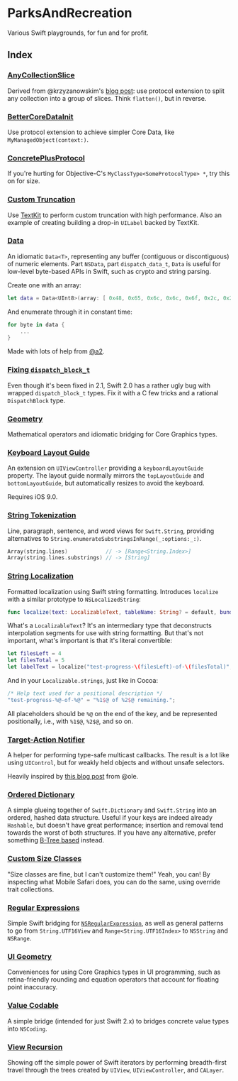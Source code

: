 # ParksAndRecreation
Various Swift playgrounds, for fun and for profit.

## Index

### [AnyCollectionSlice](https://github.com/zwaldowski/ParksAndRecreation/blob/master/AnyCollectionSlice.playground)

Derived from @krzyzanowskim's [blog post](http://blog.krzyzanowskim.com/2015/10/24/chunksequence-have-cake-and-eat-it/): use protocol extension to split any collection into a group of slices. Think `flatten()`, but in reverse.

### [BetterCoreDataInit](https://github.com/zwaldowski/ParksAndRecreation/blob/master/BetterCoreDataInit.playground)

Use protocol extension to achieve simpler Core Data, like `MyManagedObject(context:)`.

### [ConcretePlusProtocol](https://github.com/zwaldowski/ParksAndRecreation/blob/master/ConcretePlusProtocol.playground)

If you're hurting for Objective-C's `MyClassType<SomeProtocolType> *`, try this on for size.

### [Custom Truncation](https://github.com/zwaldowski/ParksAndRecreation/blob/master/CustomTruncation.playground)

Use [TextKit](https://developer.apple.com/library/ios/documentation/StringsTextFonts/Conceptual/TextAndWebiPhoneOS/CustomTextProcessing/CustomTextProcessing.html) to perform custom truncation with high performance. Also an example of creating building a drop-in `UILabel` backed by TextKit.

### [Data](https://github.com/zwaldowski/ParksAndRecreation/blob/master/Data.playground)

An idiomatic `Data<T>`, representing any buffer (contiguous or discontiguous) of
numeric elements. Part `NSData`, part `dispatch_data_t`, `Data` is useful for
low-level byte-based APIs in Swift, such as crypto and string parsing.

Create one with an array:

```swift
let data = Data<UInt8>(array: [ 0x48, 0x65, 0x6c, 0x6c, 0x6f, 0x2c, 0x20, 0x57, 0x6f, 0x72, 0x6c, 0x64, 0x21 ])
```

And enumerate through it in constant time:

```swift
for byte in data {
	...
}
```

Made with lots of help from [@a2](https://github.com/a2).

### [Fixing `dispatch_block_t`](https://github.com/zwaldowski/ParksAndRecreation/blob/master/DispatchBlock.playground)

Even though it's been fixed in 2.1, Swift 2.0 has a rather ugly bug with wrapped `dispatch_block_t` types. Fix it with a C few tricks and a rational `DispatchBlock` type.

### [Geometry](https://github.com/zwaldowski/ParksAndRecreation/blob/master/Geometry.playground)

Mathematical operators and idiomatic bridging for Core Graphics types.

### [Keyboard Layout Guide](https://github.com/zwaldowski/ParksAndRecreation/blob/master/KeyboardLayoutGuide)

An extension on `UIViewController` providing a `keyboardLayoutGuide` property. The layout guide normally mirrors the `topLayoutGuide` and `bottomLayoutGuide`, but automatically resizes to avoid the keyboard.

Requires iOS 9.0.

### [String Tokenization](https://github.com/zwaldowski/ParksAndRecreation/blob/master/LineParagraphs.playground)

Line, paragraph, sentence, and word views for `Swift.String`, providing alternatives to `String.enumerateSubstringsInRange(_:options:_:)`.

```swift
Array(string.lines)            // -> [Range<String.Index>]
Array(string.lines.substrings) // -> [String]
```

### [String Localization](https://github.com/zwaldowski/ParksAndRecreation/blob/master/Localize.playground)

Formatted localization using Swift string formatting. Introduces `localize` with
a similar prototype to `NSLocalizedString`:

```swift
func localize(text: LocalizableText, tableName: String? = default, bundle: NSBundle = default, value: String = default, comment: String)
```

What's a `LocalizableText`? It's an intermediary type that deconstructs
interpolation segments for use with string formatting. But that's not important,
what's important is that it's literal convertible:

```swift
let filesLeft = 4
let filesTotal = 5
let labelText = localize("test-progress-\(filesLeft)-of-\(filesTotal)", comment: "Help text used for a positional description")
```

And in your `Localizable.strings`, just like in Cocoa:

```swift
/* Help text used for a positional description */
"test-progress-%@-of-%@" = "%1$@ of %2$@ remaining.";

```

All placeholders should be `%@` on the end of the key, and be represented
positionally, i.e., with `%1$@`, `%2$@`, and so on.

### [Target-Action Notifier](https://github.com/zwaldowski/ParksAndRecreation/blob/master/Notifier.playground)

A helper for performing type-safe multicast callbacks. The result is a lot like
using `UIControl`, but for weakly held objects and without unsafe selectors.

Heavily inspired by [this blog post](http://oleb.net/blog/2014/07/swift-instance-methods-curried-functions/) from @ole.

### [Ordered Dictionary](https://github.com/zwaldowski/ParksAndRecreation/blob/master/OrderedDictionary.playground)

A simple glueing together of `Swift.Dictionary` and `Swift.String` into an ordered, hashed data structure. Useful if your keys are indeed already `Hashable`, but doesn't have great performance; insertion and removal tend towards the worst of both structures. If you have any alternative, prefer something [B-Tree based](https://github.com/lorentey/BTree/blob/master/Sources/Map.swift) instead.

### [Custom Size Classes](https://github.com/zwaldowski/ParksAndRecreation/blob/master/Overrides)

"Size classes are fine, but I can't customize them!" Yeah, you can! By inspecting what Mobile Safari does, you can do the same, using override trait collections.

### [Regular Expressions](https://github.com/zwaldowski/ParksAndRecreation/blob/master/RegularExpression.playground)

Simple Swift bridging for [`NSRegularExpression`](https://developer.apple.com/library/mac/documentation/Foundation/Reference/NSRegularExpression_Class/), as well as general patterns to go from `String.UTF16View` and `Range<String.UTF16Index>` to `NSString` and `NSRange`.

### [UI Geometry](https://github.com/zwaldowski/ParksAndRecreation/blob/master/UI%20Geometry.playground)

Conveniences for using Core Graphics types in UI programming, such as retina-friendly
rounding and equation operators that account for floating point inaccuracy.

### [Value Codable](https://github.com/zwaldowski/ParksAndRecreation/blob/master/ValueCodable.playground)

A simple bridge (intended for just Swift 2.x) to bridges concrete value types into `NSCoding`.

### [View Recursion](https://github.com/zwaldowski/ParksAndRecreation/blob/master/ViewRecursion.playground)

Showing off the simple power of Swift iterators by performing breadth-first travel through the trees created by `UIView`, `UIViewController`, and `CALayer`.
